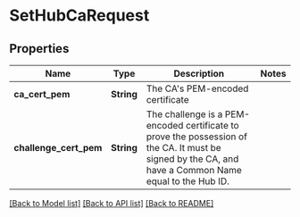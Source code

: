 # SetHubCaRequest

## Properties

Name | Type | Description | Notes
------------ | ------------- | ------------- | -------------
**ca_cert_pem** | **String** | The CA's PEM-encoded certificate | 
**challenge_cert_pem** | **String** | The challenge is a PEM-encoded certificate to prove the possession of the CA. It must be signed by the CA, and have a Common Name equal to the Hub ID. | 

[[Back to Model list]](../README.md#documentation-for-models) [[Back to API list]](../README.md#documentation-for-api-endpoints) [[Back to README]](../README.md)


